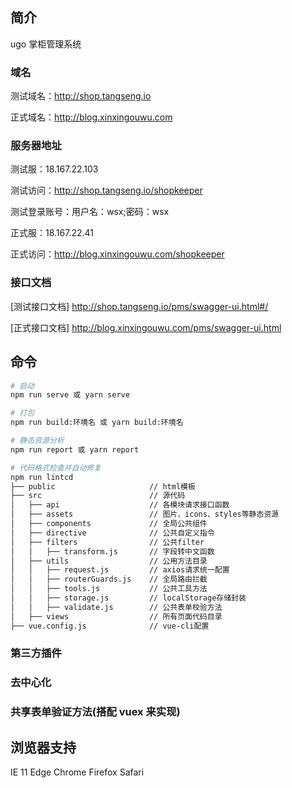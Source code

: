 <!--
 * @Author: wangshengxian
 * @Date: 2020-08-17 15:34:06
 * @LastEditors: wangshengxian
 * @LastEditTime: 2021-01-27 10:55:19
 * @Desc: 项目说明文档
-->

## 简介

ugo 掌柜管理系统

### 域名

测试域名：http://shop.tangseng.io

正式域名：http://blog.xinxingouwu.com

### 服务器地址

测试服：18.167.22.103

测试访问：http://shop.tangseng.io/shopkeeper

测试登录账号：用户名：wsx;密码：wsx

正式服：18.167.22.41

正式访问：http://blog.xinxingouwu.com/shopkeeper

### 接口文档

[测试接口文档] http://shop.tangseng.io/pms/swagger-ui.html#/

[正式接口文档] http://blog.xinxingouwu.com/pms/swagger-ui.html

## 命令

```bash
# 启动
npm run serve 或 yarn serve

# 打包
npm run build:环境名 或 yarn build:环境名

# 静态资源分析
npm run report 或 yarn report

# 代码格式检查并自动修复
npm run lintcd
├── public                     // html模板
├── src                        // 源代码
│   ├── api                    // 各模块请求接口函数
│   ├── assets                 // 图片、icons、styles等静态资源
│   ├── components             // 全局公共组件
│   ├── directive              // 公共自定义指令
│   ├── filters                // 公共filter
│   │   ├── transform.js       // 字段转中文函数
│   ├── utils                  // 公用方法目录
│   │   ├── request.js         // axios请求统一配置
│   │   ├── routerGuards.js    // 全局路由拦截
│   │   ├── tools.js           // 公共工具方法
│   │   ├── storage.js         // localStorage存储封装
│   │   ├── validate.js        // 公共表单校验方法
│   ├── views                  // 所有页面代码目录
├── vue.config.js              // vue-cli配置
```

### 第三方插件

### 去中心化

### 共享表单验证方法(搭配 vuex 来实现)

## 浏览器支持

IE 11
Edge
Chrome
Firefox
Safari
